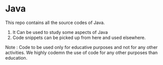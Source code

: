 # Java

This repo contains all the source codes of Java.

1. It Can be used to study some aspects of Java
2. Code snippets can be picked up from here and used elsewhere.

Note : Code to be used only for educative purposes and not for any other activities. We highly codemn the use of code for any other purposes than education.
